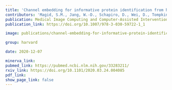 ```yaml
---
title: 'Channel embedding for informative protein identification from highly multiplexed images.'
contributors: 'Magid, S.M., Jang, W.-D., Schapiro, D., Wei, D., Tompkin, J., Sorger, P.K., & Pfister, H. (2020).'
publication: Medical Image Computing and Computer-Assisted Intervention (MICCAI), 12265, 3–13.
publication_link: https://doi.org/10.1007/978-3-030-59722-1_1

image: publications/channel-embedding-for-informative-protein-identification-from-highly-multiplexed-images.PNG

group: harvard

date: 2020-12-07

minerva_link:
pubmed_link: https://pubmed.ncbi.nlm.nih.gov/33283211/
rxiv_link: https://doi.org/10.1101/2020.03.24.004085
pdf_link:
show_page_link: false
---
```

